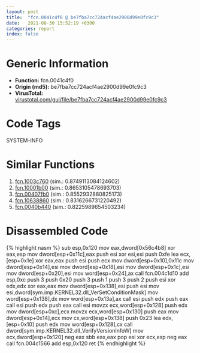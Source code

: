 ```yaml
---
layout: post
title:  "fcn.0041c4f0 @ be7fba7cc724acf4ae2900d99e0fc9c3"
date:   2021-08-30 15:52:19 +0300
categories: report
index: false
---
```


# Generic Information
- **Function:** fcn.0041c4f0
- **Origin (md5):** be7fba7cc724acf4ae2900d99e0fc9c3
- **VirusTotal:** [virustotal.com/gui/file/be7fba7cc724acf4ae2900d99e0fc9c3][virustotal_ref]

# Code Tags
<span class="tag" id="SYSTEM-INFO">SYSTEM-INFO</span>


# Similar Functions

1. [fcn.1003c760][similar_1_ref] (sim.: 0.8749113084124602)
2. [fcn.10001b00][similar_2_ref] (sim.: 0.8653105478693703)
3. [fcn.00407fb0][similar_3_ref] (sim.: 0.8552932880825173)
4. [fcn.10638860][similar_4_ref] (sim.: 0.8316266731220492)
5. [fcn.0040b440][similar_5_ref] (sim.: 0.8225989654503234)


# Disassembled Code

{% highlight nasm %}
sub esp,0x120
mov eax,dword[0x56c4b8]
xor eax,esp
mov dword[esp+0x11c],eax
push esi
xor esi,esi
push 0xfe
lea ecx,[esp+0x1e]
xor eax,eax
push esi
push ecx
mov dword[esp+0x10],0x11c
mov dword[esp+0x14],esi
mov dword[esp+0x18],esi
mov dword[esp+0x1c],esi
mov dword[esp+0x20],esi
mov word[esp+0x24],ax
call fcn.004c1d10
add esp,0xc
push 3
push 0x20
push 3
push 1
push 3
push 2
push esi
xor edx,edx
xor eax,eax
mov dword[esp+0x138],esi
push esi
mov esi,dword[sym.imp.KERNEL32.dll_VerSetConditionMask]
mov word[esp+0x138],dx
mov word[esp+0x13a],ax
call esi
push edx
push eax
call esi
push edx
push eax
call esi
movzx ecx,word[esp+0x128]
push edx
mov dword[esp+0xc],ecx
movzx ecx,word[esp+0x130]
push eax
mov dword[esp+0x14],ecx
mov cx,word[esp+0x138]
push 0x23
lea edx,[esp+0x10]
push edx
mov word[esp+0x128],cx
call dword[sym.imp.KERNEL32.dll_VerifyVersionInfoW]
mov ecx,dword[esp+0x120]
neg eax
sbb eax,eax
pop esi
xor ecx,esp
neg eax
call fcn.004c1566
add esp,0x120
ret
{% endhighlight %}


[similar_1_ref]: /report/fcn.1003c760@2585b133c2e70968905cce13b1fc2654
[similar_2_ref]: /report/fcn.10001b00@a0ac129ff3ea4c0dfa9529c259a9502c
[similar_3_ref]: /report/fcn.00407fb0@0aa2d73a5300dff2412388945614b507
[similar_4_ref]: /report/fcn.10638860@2585b133c2e70968905cce13b1fc2654
[similar_5_ref]: /report/fcn.0040b440@0aa2d73a5300dff2412388945614b507
[virustotal_ref]: https://www.virustotal.com/gui/file/be7fba7cc724acf4ae2900d99e0fc9c3